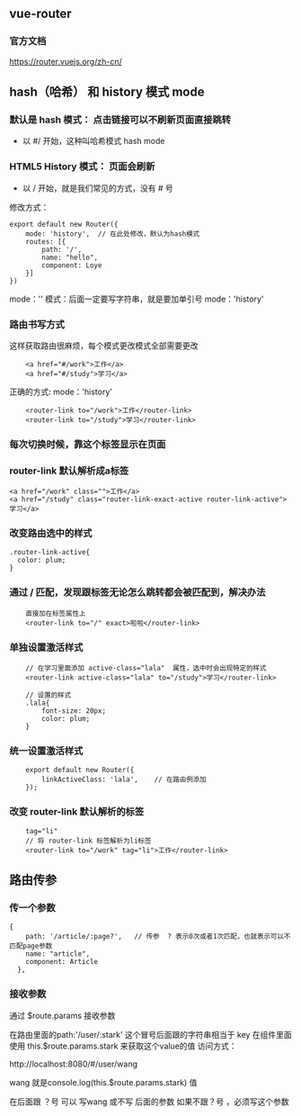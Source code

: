 
## vue-router
### 官方文档
https://router.vuejs.org/zh-cn/

## hash（哈希） 和 history 模式 mode

### 默认是 hash 模式：    点击链接可以不刷新页面直接跳转
* 以 #/ 开始，这种叫哈希模式 hash mode

### HTML5 History 模式： 页面会刷新
* 以 / 开始，就是我们常见的方式，没有 # 号

修改方式：
```
export default new Router({
    mode: 'history',  // 在此处修改，默认为hash模式
    routes: [{
        path: '/',
        name: "hello",
        component: Loye
    }]
})
```
mode：'' 模式：后面一定要写字符串，就是要加单引号 mode：'history'

### 路由书写方式
这样获取路由很麻烦，每个模式更改模式全部需要更改
```
    <a href="#/work">工作</a>
    <a href="#/study">学习</a>
```

正确的方式: mode：'history'
```
    <router-link to="/work">工作</router-link>
    <router-link to="/study">学习</router-link>
```

### <router-view> 每次切换时候，靠这个标签显示在页面

### router-link 默认解析成a标签
```
<a href="/work" class="">工作</a>
<a href="/study" class="router-link-exact-active router-link-active">学习</a>
```

### 改变路由选中的样式
```
.router-link-active{
  color: plum; 
}
```
### 通过 / 匹配，发现跟标签无论怎么跳转都会被匹配到，解决办法
```
    直接加在标签属性上
    <router-link to="/" exact>啦啦</router-link>
```

### 单独设置激活样式
```
    // 在学习里面添加 active-class="lala"  属性，选中时会出现特定的样式
    <router-link active-class="lala" to="/study">学习</router-link>

    // 设置的样式
    .lala{
        font-size: 20px;
        color: plum;
    }
```

### 统一设置激活样式
```
    export default new Router({
        linkActiveClass: 'lala',    // 在路由例添加
    });

```

### 改变 router-link 默认解析的标签
```
    tag="li"
    // 将 router-link 标签解析为li标签
    <router-link to="/work" tag="li">工作</router-link>
```

## 路由传参
### 传一个参数
```
{
    path: '/article/:page?',   // 传参  ? 表示0次或者1次匹配，也就表示可以不匹配page参数
    name: "article",
    component: Article
  },
```
### 接收参数
通过 $route.params 接收参数


在路由里面的path:'/user/:stark'   这个冒号后面跟的字符串相当于 key 
在组件里面使用 this.$route.params.stark 来获取这个value的值
访问方式：

http://localhost:8080/#/user/wang

wang 就是console.log(this.$route.params.stark) 值

在后面跟 ？号
可以 写wang 或不写 后面的参数
如果不跟？号 ，必须写这个参数